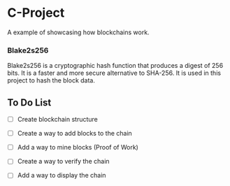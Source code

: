 # C-Project
A example of showcasing how blockchains work.


### Blake2s256
Blake2s256 is a cryptographic hash function that produces a digest of 256 bits. It is a faster and more secure alternative to SHA-256. It is used in this project to hash the block data.

## To Do List

- [ ] Create blockchain structure
- [ ] Create a way to add blocks to the chain
- [ ] Add a way to mine blocks (Proof of Work)
- [ ] Create a way to verify the chain
- [ ] Add a way to display the chain

